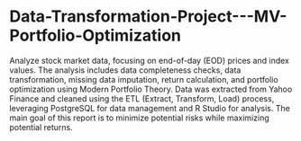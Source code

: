 # Data-Transformation-Project---MV-Portfolio-Optimization
Analyze stock market data, focusing on end-of-day (EOD) prices and index values. The analysis includes data completeness checks, data transformation, missing data imputation, return calculation, and portfolio optimization using Modern Portfolio Theory. Data was extracted from Yahoo Finance and cleaned using the ETL (Extract, Transform, Load) process, leveraging PostgreSQL for data management and R Studio for analysis. The main goal of this report is to minimize potential risks while maximizing potential returns.
